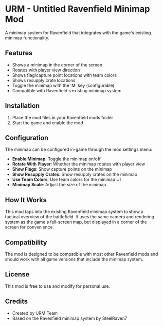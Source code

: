 # URM - Untitled Ravenfield Minimap Mod

A minimap system for Ravenfield that integrates with the game's existing minimap functionality.

## Features

- Shows a minimap in the corner of the screen
- Rotates with player view direction
- Shows flag/capture point locations with team colors
- Shows resupply crate locations
- Toggle the minimap with the 'M' key (configurable)
- Compatible with Ravenfield's existing minimap system

## Installation

1. Place the mod files in your Ravenfield mods folder
2. Start the game and enable the mod

## Configuration

The minimap can be configured in-game through the mod settings menu:

- **Enable Minimap**: Toggle the minimap on/off
- **Rotate With Player**: Whether the minimap rotates with player view
- **Show Flags**: Show capture points on the minimap
- **Show Resupply Crates**: Show resupply crates on the minimap
- **Use Team Colors**: Use team colors for the minimap UI
- **Minimap Scale**: Adjust the size of the minimap

## How It Works

This mod taps into the existing Ravenfield minimap system to show a tactical overview of the battlefield. It uses the same camera and rendering system as the game's full-screen map, but displayed in a corner of the screen for convenience.

## Compatibility

The mod is designed to be compatible with most other Ravenfield mods and should work with all game versions that include the minimap system.

## License

This mod is free to use and modify for personal use.

## Credits

- Created by URM Team
- Based on the Ravenfield minimap system by SteelRaven7 